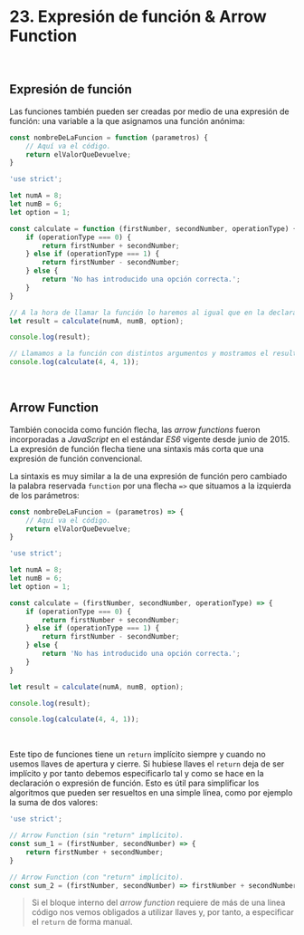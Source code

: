 
# 23. Expresión de función & Arrow Function

&nbsp;

## Expresión de función

Las funciones también pueden ser creadas por medio de una expresión de función: una variable a la que asignamos una función anónima:

```javascript
const nombreDeLaFuncion = function (parametros) {
    // Aquí va el código.
    return elValorQueDevuelve;
}
```

```javascript
'use strict';

let numA = 8;
let numB = 6;
let option = 1;

const calculate = function (firstNumber, secondNumber, operationType) {
    if (operationType === 0) {
        return firstNumber + secondNumber;
    } else if (operationType === 1) {
        return firstNumber - secondNumber;
    } else {
        return 'No has introducido una opción correcta.';
    }
}

// A la hora de llamar la función lo haremos al igual que en la declaración de función. 
let result = calculate(numA, numB, option);

console.log(result);

// Llamamos a la función con distintos argumentos y mostramos el resultado directamente.
console.log(calculate(4, 4, 1));
```

&nbsp;

## Arrow Function

También conocida como función flecha, las *arrow functions* fueron incorporadas a *JavaScript* en el estándar *ES6* vigente desde junio de 2015. La expresión de función flecha tiene una sintaxis más corta que una expresión de función convencional. 

La sintaxis es muy similar a la de una expresión de función pero cambiado la palabra reservada `function` por una flecha `=>` que situamos a la izquierda de los parámetros:

```javascript
const nombreDeLaFuncion = (parametros) => {
    // Aquí va el código.
    return elValorQueDevuelve;
}
```

```javascript
'use strict';

let numA = 8;
let numB = 6;
let option = 1;

const calculate = (firstNumber, secondNumber, operationType) => {
    if (operationType === 0) {
        return firstNumber + secondNumber;
    } else if (operationType === 1) {
        return firstNumber - secondNumber;
    } else {
        return 'No has introducido una opción correcta.';
    }
}

let result = calculate(numA, numB, option);

console.log(result);

console.log(calculate(4, 4, 1));
```

&nbsp;

Este tipo de funciones tiene un `return` implícito siempre y cuando no usemos llaves de apertura y cierre. Si hubiese llaves el `return` deja de ser implícito y por tanto debemos especificarlo tal y como se hace en la declaración o expresión de función. Esto es útil para simplificar los algoritmos que pueden ser resueltos en una simple línea, como por ejemplo la suma de dos valores:

```javascript
'use strict';

// Arrow Function (sin "return" implícito).
const sum_1 = (firstNumber, secondNumber) => {
    return firstNumber + secondNumber;
}

// Arrow Function (con "return" implícito).
const sum_2 = (firstNumber, secondNumber) => firstNumber + secondNumber;
```

> Si el bloque interno del *arrow function* requiere de más de una linea código nos vemos obligados a utilizar llaves y, por tanto, a especificar el `return` de forma manual.
